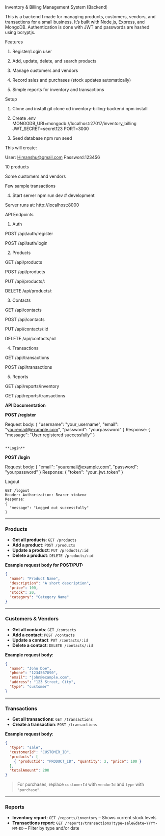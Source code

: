 Inventory & Billing Management System (Backend)

This is a backend I made for managing products, customers, vendors, and transactions for a small business.
It’s built with Node.js, Express, and MongoDB. Authentication is done with JWT and passwords are hashed using bcryptjs.

Features

1. Register/Login user

2. Add, update, delete, and search products

3. Manage customers and vendors

4. Record sales and purchases (stock updates automatically)

5. Simple reports for inventory and transactions

Setup
1. Clone and install
git clone <repo-link>
cd inventory-billing-backend
npm install

2. Create .env
MONGODB_URI=mongodb://localhost:27017/inventory_billing
JWT_SECRET=secret123
PORT=3000

3. Seed database
npm run seed


This will create:

User: Himanshu@gmail.com
Password:123456

10 products

Some customers and vendors

Few sample transactions

4. Start server
npm run dev   # development


Server runs at: http://localhost:8000

API Endpoints

1. Auth

POST /api/auth/register

POST /api/auth/login

2. Products

GET /api/products

POST /api/products

PUT /api/products/:

DELETE /api/products/:

3. Contacts

GET /api/contacts

POST /api/contacts

PUT /api/contacts/:id

DELETE /api/contacts/:id

4. Transactions

GET /api/transactions

POST /api/transactions

5. Reports

GET /api/reports/inventory

GET /api/reports/transactions


**API Documentation**

**POST /register**

Request body:
{
  "username": "your_username",
  "email": "youremail@example.com",
  "password": "yourpassword"
}
Response:
{
  "message": "User registered successfully"
}
```

**Login**

```
**POST /login**

Request body:
{
  "email": "youremail@example.com",
  "password": "yourpassword"
}
Response:
{
  "token": "your_jwt_token"
}


Logout

```
GET /logout
Header: Authorization: Bearer <token>
Response:
{
  "message": "Logged out successfully"
}
```

---

### **Products**

* **Get all products**: `GET /products`
* **Add a product**: `POST /products`
* **Update a product**: `PUT /products/:id`
* **Delete a product**: `DELETE /products/:id`

**Example request body for POST/PUT:**

```json
{
  "name": "Product Name",
  "description": "A short description",
  "price": 100,
  "stock": 20,
  "category": "Category Name"
}
```

---

### **Customers & Vendors**

* **Get all contacts**: `GET /contacts`
* **Add a contact**: `POST /contacts`
* **Update a contact**: `PUT /contacts/:id`
* **Delete a contact**: `DELETE /contacts/:id`

**Example request body:**

```json
{
  "name": "John Doe",
  "phone": "1234567890",
  "email": "john@example.com",
  "address": "123 Street, City",
  "type": "customer"
}
```

---

### **Transactions**

* **Get all transactions**: `GET /transactions`
* **Create a transaction**: `POST /transactions`

**Example request body:**

```json
{
  "type": "sale",
  "customerId": "CUSTOMER_ID",
  "products": [
    { "productId": "PRODUCT_ID", "quantity": 2, "price": 100 }
  ],
  "totalAmount": 200
}
```

> For purchases, replace `customerId` with `vendorId` and `type` with `"purchase"`.

---

### **Reports**

* **Inventory report**: `GET /reports/inventory` – Shows current stock levels
* **Transactions report**: `GET /reports/transactions?type=sale&date=YYYY-MM-DD` – Filter by type and/or date
